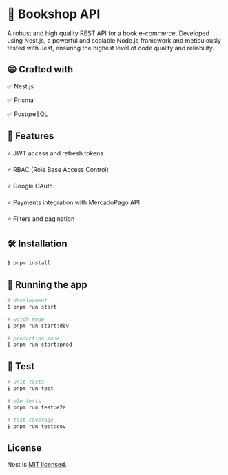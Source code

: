 # 📖 Bookshop API

A robust and high quality REST API for a book e-commerce. Developed using Nest.js, a powerful and scalable Node.js framework and meticulously tested with Jest, ensuring the highest level of code quality and reliability.

## 😁 Crafted with

✅ Nest.js

✅ Prisma

✅ PostgreSQL

## 🌟 Features

⭐️ JWT access and refresh tokens

⭐️ RBAC (Role Base Access Control)

⭐️ Google OAuth

⭐️ Payments integration with MercadoPago API

⭐️ Filters and pagination

## 🛠 Installation

```bash
$ pnpm install
```

## 🚀 Running the app

```bash
# development
$ pnpm run start

# watch mode
$ pnpm run start:dev

# production mode
$ pnpm run start:prod
```

## 🧪 Test

```bash
# unit tests
$ pnpm run test

# e2e tests
$ pnpm run test:e2e

# test coverage
$ pnpm run test:cov
```

## License

Nest is [MIT licensed](LICENSE).
